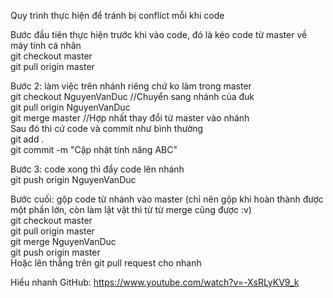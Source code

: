 Quy trình thực hiện để tránh bị conflict mỗi khi code

Bước đầu tiên thực hiện trước khi vào code, đó là kéo code từ master về máy tính cá nhân  
git checkout master  
git pull origin master

Bước 2: làm việc trên nhánh riêng chứ ko làm trong master  
git checkout NguyenVanDuc //Chuyển sang nhánh của đuk  
git pull origin NguyenVanDuc   
git merge master //Hợp nhất thay đổi từ master vào nhánh  
Sau đó thì cứ code và commit như bình thường    
git add .  
git commit -m "Cập nhật tính năng ABC"  

Bước 3: code xong thì đẩy code lên nhánh  
git push origin NguyenVanDuc  

Bước cuối: gộp code từ nhánh vào master (chỉ nên gộp khi hoàn thành được một phần lớn, còn làm lặt vặt thì từ từ merge cũng được :v)  
git checkout master    
git pull origin master  
git merge NguyenVanDuc       
git push origin master    
Hoặc lên thẳng trên git pull request cho nhanh  

Hiểu nhanh GitHub: https://www.youtube.com/watch?v=-XsRLyKV9_k

